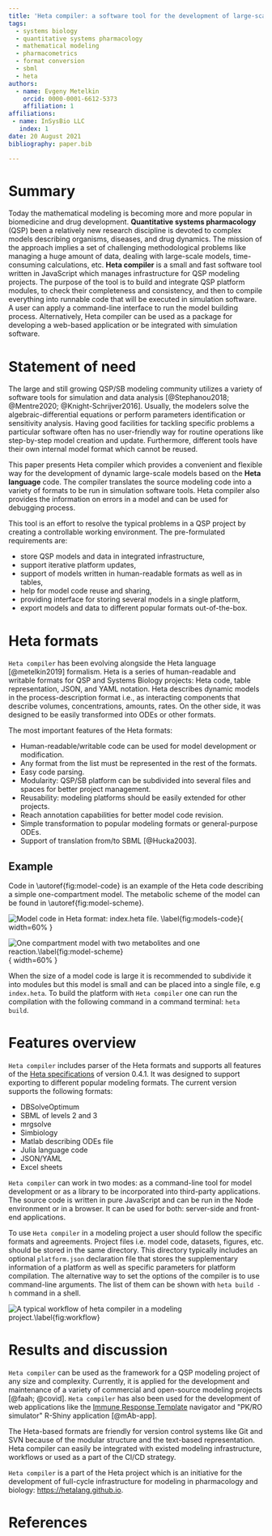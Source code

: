 ```yaml
---
title: 'Heta compiler: a software tool for the development of large-scale QSP models and compilation into different formats'
tags:
  - systems biology
  - quantitative systems pharmacology
  - mathematical modeling
  - pharmacometrics
  - format conversion
  - sbml
  - heta
authors:
  - name: Evgeny Metelkin
    orcid: 0000-0001-6612-5373
    affiliation: 1
affiliations:
 - name: InSysBio LLC
   index: 1
date: 20 August 2021
bibliography: paper.bib

---
```


# Summary

Today the mathematical modeling is becoming more and more popular in biomedicine and drug development. __Quantitative systems pharmacology__ (QSP) been a relatively new research discipline is devoted to complex models describing organisms, diseases, and drug dynamics. The mission of the approach implies a set of challenging methodological problems like managing a huge amount of data, dealing with large-scale models, time-consuming calculations, etc. __Heta compiler__ is a small and fast software tool written in JavaScript which manages infrastructure for QSP modeling projects. The purpose of the tool is to build and integrate QSP platform modules, to check their completeness and consistency, and then to compile everything into runnable code that will be executed in simulation software. A user can apply a command-line interface to run the model building process. Alternatively, Heta compiler can be used as a package for developing a web-based application or be integrated with simulation software.

# Statement of need

The large and still growing QSP/SB modeling community utilizes a variety of software tools for simulation and data analysis [@Stephanou2018; @Mentre2020; @Knight-Schrijver2016]. Usually, the modelers solve the algebraic-differential equations or perform parameters identification or sensitivity analysis. Having good facilities for tackling specific problems a particular software often has no user-friendly way for routine operations like step-by-step model creation and update. Furthermore, different tools have their own internal model format which cannot be reused.

This paper presents Heta compiler which provides a convenient and flexible way for the development of dynamic large-scale models based on the __Heta language__ code. The compiler translates the source modeling code into a variety of formats to be run in simulation software tools. Heta compiler also provides the information on errors in a model and can be used for debugging process.

This tool is an effort to resolve the typical problems in a QSP project by creating a controllable working environment.
The pre-formulated requirements are: 
-	store QSP models and data in integrated infrastructure, 
-	support iterative platform updates, 
-	support of models written in human-readable formats as well as in tables, 
-	help for model code reuse and sharing,
- providing interface for storing several models in a single platform,
-	export models and data to different popular formats out-of-the-box.

# Heta formats

`Heta compiler` has been evolving alongside the Heta language [@metelkin2019] formalism. Heta is a series of human-readable and writable formats for QSP and Systems Biology projects: Heta code, table representation, JSON, and YAML notation. Heta describes dynamic models in the process-description format i.e., as interacting components that describe volumes, concentrations, amounts, rates. On the other side, it was designed to be easily transformed into ODEs or other formats. 

The most important features of the Heta formats:
-	Human-readable/writable code can be used for model development or modification.
- Any format from the list must be represented in the rest of the formats.
-	Easy code parsing.
-	Modularity: QSP/SB platform can be subdivided into several files and spaces for better project management.
-	Reusability: modeling platforms should be easily extended for other projects.
-	Reach annotation capabilities for better model code revision.
-	Simple transformation to popular modeling formats or general-purpose ODEs.
- Support of translation from/to SBML [@Hucka2003].

## Example

Code in \autoref{fig:model-code} is an example of the Heta code describing a simple one-compartment model. The metabolic scheme of the model can be found in \autoref{fig:model-scheme}.

![Model code in Heta format: `index.heta` file. \label{fig:models-code}](model-code.png){ width=60% }

![One compartment model with two metabolites and one reaction.\label{fig:model-scheme}](model-scheme.png){ width=60% }

When the size of a model code is large it is recommended to subdivide it into modules but this model is small and can be placed into a single file, e.g `index.heta`. To build the platform with `Heta compiler` one can run the compilation with the following command in a command terminal: `heta build`.

# Features overview

`Heta compiler` includes parser of the Heta formats and supports all features of the [Heta specifications](https://hetalang.github.io/#/specifications/) of version 0.4.1. 
It was designed to support exporting to different popular modeling formats. The current version supports the following formats:
-	DBSolveOptimum
-	SBML of levels 2 and 3
-	mrgsolve
-	Simbiology
-	Matlab describing ODEs file
-	Julia language code
-	JSON/YAML
-	Excel sheets

`Heta compiler` can work in two modes: as a command-line tool for model development or as a library to be incorporated into third-party applications. 
The source code is written in pure JavaScript and can be run in the Node environment or in a browser.
It can be used for both: server-side and front-end applications.

To use `Heta compiler` in a modeling project a user should follow the specific formats and agreements.
Project files i.e. model code, datasets, figures, etc. should be stored in the same directory.
This directory typically includes an optional `platform.json` declaration file that stores the supplementary information of a platform as well as specific parameters for platform compilation.
The alternative way to set the options of the compiler is to use command-line arguments.
The list of them can be shown with `heta build -h` command in a shell.

![A typical workflow of `heta compiler` in a modeling project.\label{fig:workflow}](workflow.png)

# Results and discussion

`Heta compiler` can be used as the framework for a QSP modeling project of any size and complexity.  Currently, it is applied for the development and maintenance of a variety of commercial and open-source modeling projects [@faah; @covid].
`Heta compiler` has also been used for the development of web applications like the [Immune Response Template](https://irt.insysbio.com/) navigator and "PK/RO simulator" R-Shiny application [@mAb-app].

The Heta-based formats are friendly for version control systems like Git and SVN because of the modular structure and the text-based representation.
Heta compiler can easily be integrated with existed modeling infrastructure, workflows or used as a part of the CI/CD strategy.

`Heta compiler` is a part of the Heta project which is an initiative for the development of full-cycle infrastructure for modeling in pharmacology and biology: <https://hetalang.github.io>.

# References

